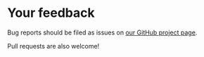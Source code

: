 # Your feedback

Bug reports should be filed as issues on [our GitHub project page](https://github.com/emarsden/pg-el). 

Pull requests are also welcome!
